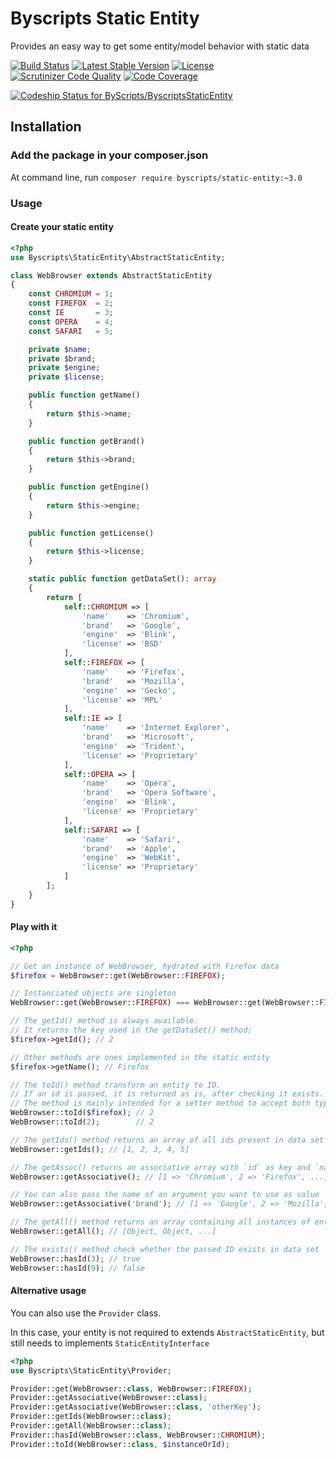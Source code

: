 # Byscripts Static Entity

Provides an easy way to get some entity/model behavior with static data

[![Build Status](https://travis-ci.org/ByScripts/static-entity.svg?branch=master)](https://travis-ci.org/ByScripts/static-entity) [![Latest Stable Version](https://poser.pugx.org/byscripts/static-entity/v/stable.png)](https://packagist.org/packages/byscripts/static-entity) [![License](https://poser.pugx.org/byscripts/static-entity/license.png)](https://packagist.org/packages/byscripts/static-entity) [![Scrutinizer Code Quality](https://scrutinizer-ci.com/g/ByScripts/ByscriptsStaticEntity/badges/quality-score.png?s=7f14b935e4a281cbaea56eeacdb5dbe8bf37bc75)](https://scrutinizer-ci.com/g/ByScripts/ByscriptsStaticEntity/) [![Code Coverage](https://scrutinizer-ci.com/g/ByScripts/ByscriptsStaticEntity/badges/coverage.png?s=d6250c0ecf468198873e667d009fe35aa80f9558)](https://scrutinizer-ci.com/g/ByScripts/ByscriptsStaticEntity/)

[![Codeship Status for ByScripts/ByscriptsStaticEntity](https://codeship.com/projects/9ec69660-346a-0133-a68d-56c8db4126b8/status?branch=master)](https://codeship.com/projects/100498)

## Installation

### Add the package in your composer.json

At command line, run `composer require byscripts/static-entity:~3.0`

### Usage

#### Create your static entity

```php
<?php
use Byscripts\StaticEntity\AbstractStaticEntity;

class WebBrowser extends AbstractStaticEntity
{
    const CHROMIUM = 1;
    const FIREFOX  = 2;
    const IE       = 3;
    const OPERA    = 4;
    const SAFARI   = 5;

    private $name;
    private $brand;
    private $engine;
    private $license;

    public function getName()
    {
        return $this->name;
    }

    public function getBrand()
    {
        return $this->brand;
    }

    public function getEngine()
    {
        return $this->engine;
    }

    public function getLicense()
    {
        return $this->license;
    }

    static public function getDataSet(): array
    {
        return [
            self::CHROMIUM => [
                'name'    => 'Chromium',
                'brand'   => 'Google',
                'engine'  => 'Blink',
                'license' => 'BSD'
            ],
            self::FIREFOX => [
                'name'    => 'Firefox',
                'brand'   => 'Mozilla',
                'engine'  => 'Gecko',
                'license' => 'MPL'
            ],
            self::IE => [
                'name'    => 'Internet Explorer',
                'brand'   => 'Microsoft',
                'engine'  => 'Trident',
                'license' => 'Proprietary'
            ],
            self::OPERA => [
                'name'    => 'Opera',
                'brand'   => 'Opera Software',
                'engine'  => 'Blink',
                'license' => 'Proprietary'
            ],
            self::SAFARI => [
                'name'    => 'Safari',
                'brand'   => 'Apple',
                'engine'  => 'WebKit',
                'license' => 'Proprietary'
            ]
        ];
    }
}
```

#### Play with it

```php
<?php

// Get an instance of WebBrowser, hydrated with Firefox data
$firefox = WebBrowser::get(WebBrowser::FIREFOX);

// Instanciated objects are singleton
WebBrowser::get(WebBrowser::FIREFOX) === WebBrowser::get(WebBrowser::FIREFOX); // true

// The getId() method is always available.
// It returns the key used in the getDataSet() method;
$firefox->getId(); // 2

// Other methods are ones implemented in the static entity
$firefox->getName(); // Firefox

// The toId() method transform an entity to ID.
// If an id is passed, it is returned as is, after checking it exists.
// The method is mainly intended for a setter method to accept both type.
WebBrowser::toId($firefox); // 2
WebBrowser::toId(2);        // 2

// The getIds() method returns an array of all ids present in data set
WebBrowser::getIds(); // [1, 2, 3, 4, 5]

// The getAssoc() returns an associative array with `id` as key and `name` as value
WebBrowser::getAssociative(); // [1 => 'Chromium', 2 => 'Firefox', ...]

// You can also pass the name of an argument you want to use as value
WebBrowser::getAssociative('brand'); // [1 => 'Google', 2 => 'Mozilla', 3 => 'Microsoft', ...]

// The getAll() method returns an array containing all instances of entities
WebBrowser::getAll(); // [Object, Object, ...]

// The exists() method check whether the passed ID exists in data set
WebBrowser::hasId(3); // true
WebBrowser::hasId(9); // false
```

#### Alternative usage

You can also use the `Provider` class.

In this case, your entity is not required to extends `AbstractStaticEntity`,
but still needs to implements `StaticEntityInterface`

```php
<?php
use Byscripts\StaticEntity\Provider;

Provider::get(WebBrowser::class, WebBrowser::FIREFOX);
Provider::getAssociative(WebBrowser::class);
Provider::getAssociative(WebBrowser::class, 'otherKey');
Provider::getIds(WebBrowser::class);
Provider::getAll(WebBrowser::class);
Provider::hasId(WebBrowser::class, WebBrowser::CHROMIUM);
Provider::toId(WebBrowser::class, $instanceOrId);
```
